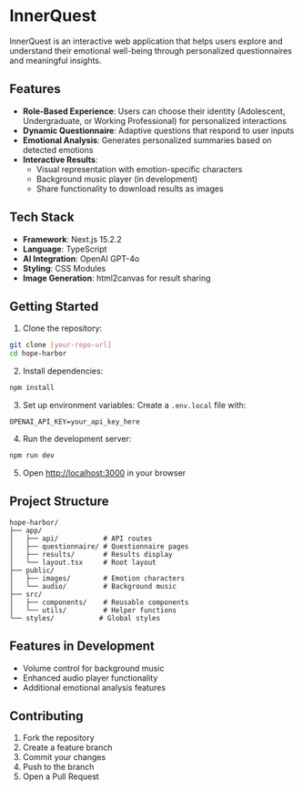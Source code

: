# InnerQuest

InnerQuest is an interactive web application that helps users explore and understand their emotional well-being through personalized questionnaires and meaningful insights.

## Features

- **Role-Based Experience**: Users can choose their identity (Adolescent, Undergraduate, or Working Professional) for personalized interactions
- **Dynamic Questionnaire**: Adaptive questions that respond to user inputs
- **Emotional Analysis**: Generates personalized summaries based on detected emotions
- **Interactive Results**:
  - Visual representation with emotion-specific characters
  - Background music player (in development)
  - Share functionality to download results as images

## Tech Stack

- **Framework**: Next.js 15.2.2
- **Language**: TypeScript
- **AI Integration**: OpenAI GPT-4o
- **Styling**: CSS Modules
- **Image Generation**: html2canvas for result sharing

## Getting Started

1. Clone the repository:
```bash
git clone [your-repo-url]
cd hope-harbor
```

2. Install dependencies:
```bash
npm install
```

3. Set up environment variables:
Create a `.env.local` file with:
```
OPENAI_API_KEY=your_api_key_here
```

4. Run the development server:
```bash
npm run dev
```

5. Open [http://localhost:3000](http://localhost:3000) in your browser

## Project Structure

```
hope-harbor/
├── app/
│   ├── api/           # API routes
│   ├── questionnaire/ # Questionnaire pages
│   ├── results/       # Results display
│   └── layout.tsx     # Root layout
├── public/
│   ├── images/        # Emotion characters
│   └── audio/         # Background music
├── src/
│   ├── components/    # Reusable components
│   └── utils/         # Helper functions
└── styles/           # Global styles
```

## Features in Development

- Volume control for background music
- Enhanced audio player functionality
- Additional emotional analysis features

## Contributing

1. Fork the repository
2. Create a feature branch
3. Commit your changes
4. Push to the branch
5. Open a Pull Request
